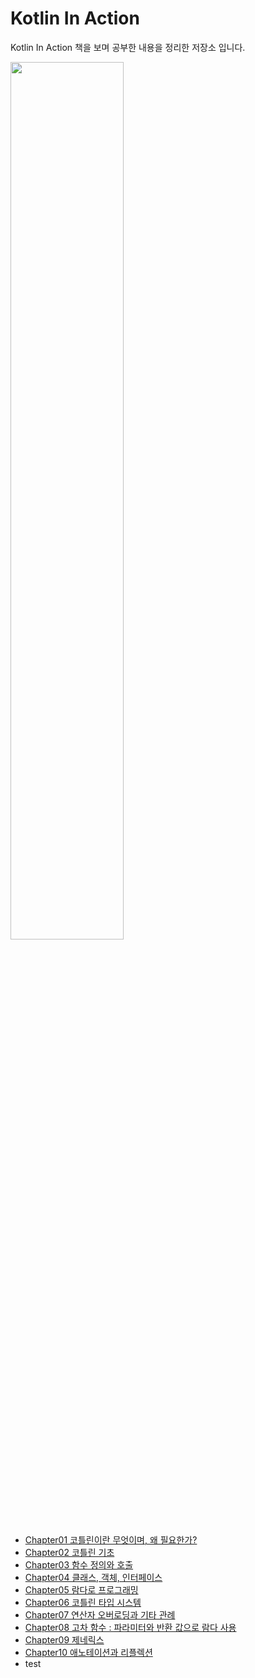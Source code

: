 # Kotlin In Action

Kotlin In Action 책을 보며 공부한 내용을 정리한 저장소 입니다.

<img src="http://image.yes24.com/momo/TopCate1664/MidCate003/166322296.jpg" width="60%">

- [Chapter01 코틀린이란 무엇이며, 왜 필요한가?](/src/readme/readme01.md)
- [Chapter02 코틀린 기초](/src/readme/readme02.md)
- [Chapter03 함수 정의와 호출](/src/readme/readme03.md)
- [Chapter04 클래스, 객체, 인터페이스](/src/readme/readme04.md)
- [Chapter05 람다로 프로그래밍](/src/readme/readme05.md)
- [Chapter06 코틀린 타입 시스템](/src/readme/readme06.md)
- [Chapter07 연산자 오버로딩과 기타 관례](/src/readme/readme07.md)
- [Chapter08 고차 함수 : 파라미터와 반환 값으로 람다 사용](/src/readme/readme08.md)
- [Chapter09 제네릭스](/src/readme/readme09.md)
- [Chapter10 애노테이션과 리플렉션](/src/readme/readme10.md)
- test